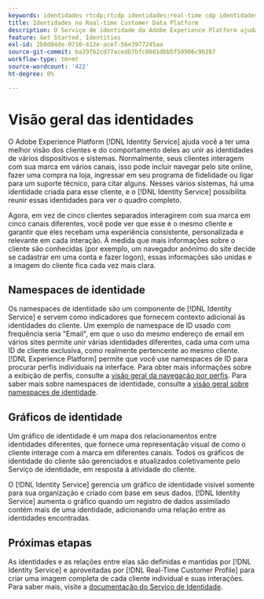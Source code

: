 ```yaml
---
keywords: identidades rtcdp;rtcdp identidades;real-time cdp identidades;identities rtcdp;rtcdp identities;real-time cdp identities
title: Identidades no Real-time Customer Data Platform
description: O Serviço de identidade da Adobe Experience Platform ajuda você a ter uma melhor visão dos clientes e do comportamento deles ao unir as identidades de vários dispositivos e sistemas.
feature: Get Started, Identities
exl-id: 2b0d84de-9710-412e-ace7-56e3977245aa
source-git-commit: ba39f62cd77acedb7bfc0081dbb5f59906c9b287
workflow-type: tm+mt
source-wordcount: '422'
ht-degree: 0%

---
```


# Visão geral das identidades

O Adobe Experience Platform [!DNL Identity Service] ajuda você a ter uma melhor visão dos clientes e do comportamento deles ao unir as identidades de vários dispositivos e sistemas. Normalmente, seus clientes interagem com sua marca em vários canais, isso pode incluir navegar pelo site online, fazer uma compra na loja, ingressar em seu programa de fidelidade ou ligar para um suporte técnico, para citar alguns. Nesses vários sistemas, há uma identidade criada para esse cliente, e o [!DNL Identity Service] possibilita reunir essas identidades para ver o quadro completo.

Agora, em vez de cinco clientes separados interagirem com sua marca em cinco canais diferentes, você pode ver que esse é o mesmo cliente e garantir que eles recebam uma experiência consistente, personalizada e relevante em cada interação. À medida que mais informações sobre o cliente são conhecidas (por exemplo, um navegador anônimo do site decide se cadastrar em uma conta e fazer logon), essas informações são unidas e a imagem do cliente fica cada vez mais clara.

## Namespaces de identidade

Os namespaces de identidade são um componente de [!DNL Identity Service] e servem como indicadores que fornecem contexto adicional às identidades do cliente. Um exemplo de namespace de ID usado com frequência seria &quot;Email&quot;, em que o uso do mesmo endereço de email em vários sites permite unir várias identidades diferentes, cada uma com uma ID de cliente exclusiva, como realmente pertencente ao mesmo cliente. [!DNL Experience Platform] permite que você use namespaces de ID para procurar perfis individuais na interface. Para obter mais informações sobre a exibição de perfis, consulte a [visão geral da navegação por perfis](profile-browse.md). Para saber mais sobre namespaces de identidade, consulte a [visão geral sobre namespaces de identidade](../../identity-service/features/namespaces.md).

## Gráficos de identidade

Um gráfico de identidade é um mapa dos relacionamentos entre identidades diferentes, que fornece uma representação visual de como o cliente interage com a marca em diferentes canais. Todos os gráficos de identidade do cliente são gerenciados e atualizados coletivamente pelo Serviço de identidade, em resposta à atividade do cliente.

O [!DNL Identity Service] gerencia um gráfico de identidade visível somente para sua organização e criado com base em seus dados. [!DNL Identity Service] aumenta o gráfico quando um registro de dados assimilado contém mais de uma identidade, adicionando uma relação entre as identidades encontradas.

## Próximas etapas

As identidades e as relações entre elas são definidas e mantidas por [!DNL Identity Service] e aproveitadas por [!DNL Real-Time Customer Profile] para criar uma imagem completa de cada cliente individual e suas interações. Para saber mais, visite a [documentação do Serviço de Identidade](../../identity-service/home.md).
